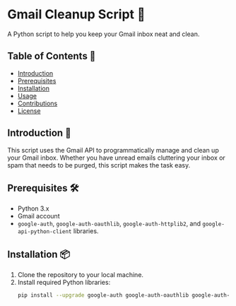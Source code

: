 # Gmail Cleanup Script 🚀

A Python script to help you keep your Gmail inbox neat and clean.

## Table of Contents 📑

- [Introduction](#introduction-)
- [Prerequisites](#prerequisites-)
- [Installation](#installation-)
- [Usage](#usage-)
- [Contributions](#contributions-)
- [License](#license-)

## Introduction 📄

This script uses the Gmail API to programmatically manage and clean up your Gmail inbox. Whether you have unread emails cluttering your inbox or spam that needs to be purged, this script makes the task easy.

## Prerequisites 🛠️

- Python 3.x
- Gmail account
- `google-auth`, `google-auth-oauthlib`, `google-auth-httplib2`, and `google-api-python-client` libraries.

## Installation 📦

1. Clone the repository to your local machine.
2. Install required Python libraries:
   ```bash
   pip install --upgrade google-auth google-auth-oauthlib google-auth-httplib2 google-api-python-client
